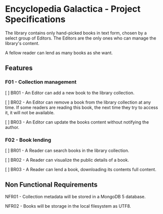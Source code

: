# Encyclopedia Galactica - Project Specifications

The library contains only hand-picked books in text form, chosen by a select group of Editors. The Editors are the only ones who can manage the library's content.

A fellow reader can lend as many books as she want.

## Features

### F01 - Collection management

[ ] BR01 - An Editor can add a new book to the library collection.

[ ] BR02 - An Editor can remove a book from the library collection at any time. If some readers are reading this book, the next time they try to access it, it will not be available.

[ ] BR03 - An Editor can update the books content without notifying the author.

### F02 - Book lending

[ ] BR01 - A Reader can search books in the library collection.

[ ] BR02 - A Reader can visualize the public details of a book.

[ ] BR03 - A Reader can lend a book, downloading its contents full content.

## Non Functional Requirements

NFR01 - Collection metadata will be stored in a MongoDB 5 database.

NFR02 - Books will be storage in the local filesystem as UTF8.
